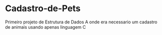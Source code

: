 # Cadastro-de-Pets

Primeiro projeto de Estrutura de Dados A onde era necessario um cadastro de animais usando apenas linguagem C
